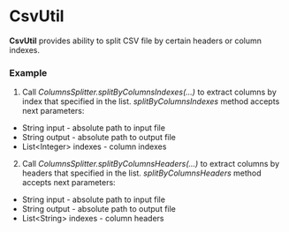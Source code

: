 # CsvUtil

**CsvUtil** provides ability to split CSV file by certain headers or column indexes.

### Example

1. Call *ColumnsSplitter.splitByColumnsIndexes(...)* to extract columns by index that specified in the list.
*splitByColumnsIndexes* method accepts next parameters:
- String input - absolute path to input file
- String output - absolute path to output file
- List\<Integer\> indexes - column indexes
2. Call *ColumnsSplitter.splitByColumnsHeaders(...)* to extract columns by headers that specified in the list.
*splitByColumnsHeaders* method accepts next parameters:
- String input - absolute path to input file
- String output - absolute path to output file
- List\<String\> indexes - column headers
